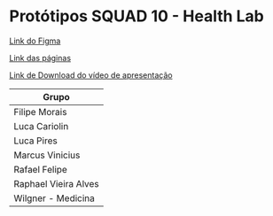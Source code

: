 # Protótipos SQUAD 10 - Health Lab

[Link do Figma](https://www.figma.com/file/liLdqoZD9K6o9t6JOYcLeS/SQUAD-10-PCMSO-Programa-de-Controle-M%C3%A9dico-de-Sa%C3%BAde-Ocupacional?node-id=0%3A1)

[Link das páginas](https://squad10healthlab.github.io/HealthLab/Front-end/AtestadoSaude.html)

[Link de Download do vídeo de apresentação](https://github.com/Squad10HealthLab/HealthLab/blob/main/Video-HealthLab.mp4)


| Grupo | 
| ------ |
| Filipe Morais | 
| Luca Cariolin | 
| Luca Pires | 
| Marcus Vinicius | 
| Rafael Felipe | 
| Raphael Vieira Alves | 
| Wilgner - Medicina | 

